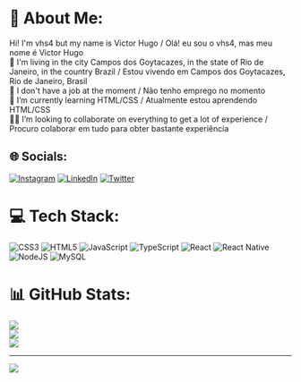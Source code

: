 # 💫 About Me:
Hi! I'm vhs4 but my name is Victor Hugo / Olá! eu sou o vhs4, mas meu nome é Victor Hugo<br>📍 I'm living in the city Campos dos Goytacazes, in the state of Rio de Janeiro, in the country Brazil / Estou vivendo em Campos dos Goytacazes, Rio de Janeiro, Brasil<br>🔭 I don't have a job at the moment / Não tenho emprego no momento<br>🌱 I’m currently learning HTML/CSS / Atualmente estou aprendendo HTML/CSS<br>👨‍💻 I’m looking to collaborate on everything to get a lot of experience / Procuro colaborar em tudo para obter bastante experiência<br>


## 🌐 Socials:
[![Instagram](https://img.shields.io/badge/Instagram-%23E4405F.svg?logo=Instagram&logoColor=white)](https://instagram.com/https://www.instagram.com/vhs4_dev/) [![LinkedIn](https://img.shields.io/badge/LinkedIn-%230077B5.svg?logo=linkedin&logoColor=white)](https://linkedin.com/in/https://www.linkedin.com/in/victor-hugo-9b7225250/) [![Twitter](https://img.shields.io/badge/Twitter-%231DA1F2.svg?logo=Twitter&logoColor=white)](https://twitter.com/https://twitter.com/VictorHdev) 

# 💻 Tech Stack:
![CSS3](https://img.shields.io/badge/css3-%231572B6.svg?style=for-the-badge&logo=css3&logoColor=white) ![HTML5](https://img.shields.io/badge/html5-%23E34F26.svg?style=for-the-badge&logo=html5&logoColor=white) ![JavaScript](https://img.shields.io/badge/javascript-%23323330.svg?style=for-the-badge&logo=javascript&logoColor=%23F7DF1E) ![TypeScript](https://img.shields.io/badge/typescript-%23007ACC.svg?style=for-the-badge&logo=typescript&logoColor=white) ![React](https://img.shields.io/badge/react-%2320232a.svg?style=for-the-badge&logo=react&logoColor=%2361DAFB) ![React Native](https://img.shields.io/badge/react_native-%2320232a.svg?style=for-the-badge&logo=react&logoColor=%2361DAFB) ![NodeJS](https://img.shields.io/badge/node.js-6DA55F?style=for-the-badge&logo=node.js&logoColor=white) ![MySQL](https://img.shields.io/badge/mysql-%2300f.svg?style=for-the-badge&logo=mysql&logoColor=white)
# 📊 GitHub Stats:
![](https://github-readme-stats.vercel.app/api?username=Vhs4&theme=algolia&hide_border=false&include_all_commits=false&count_private=false)<br/>
![](https://github-readme-streak-stats.herokuapp.com/?user=Vhs4&theme=algolia&hide_border=false)<br/>
![](https://github-readme-stats.vercel.app/api/top-langs/?username=Vhs4&theme=algolia&hide_border=false&include_all_commits=false&count_private=false&layout=compact)

---
[![](https://visitcount.itsvg.in/api?id=Vhs4&icon=0&color=0)](https://visitcount.itsvg.in)
